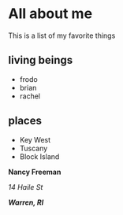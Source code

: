 
# All about me

This is a list of my favorite things 

## living beings
- frodo
- brian 
- rachel 

## places
- Key West 
- Tuscany 
- Block Island 

**Nancy Freeman**

*14 Haile St* 

_**Warren, RI**_ 


